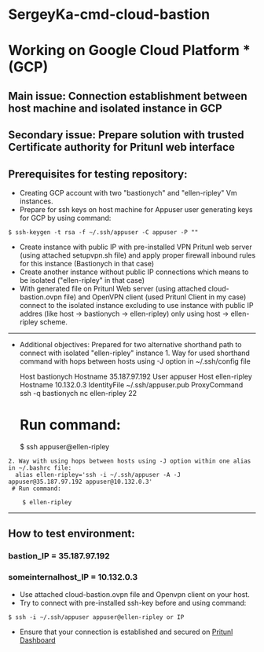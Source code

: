 # SergeyKa-cmd-cloud-bastion

# Working on Google Cloud Platform *(GCP)
## Main issue: Connection establishment between host machine and isolated instance in GCP
## Secondary issue: Prepare solution with trusted Certificate authority for Pritunl web interface

## Prerequisites for testing repository:
   + Creating GCP account with two "bastionych" and "ellen-ripley" Vm instances.
   + Prepare for ssh keys on host machine for Appuser user generating keys for GCP by using command:
    
    $ ssh-keygen -t rsa -f ~/.ssh/appuser -C appuser -P ""
   + Create instance with public IP with pre-installed VPN Pritunl web server (using attached setupvpn.sh file) and apply proper firewall inbound rules for this instance (Bastionych in that case)
   + Create another instance without public IP connections which means to be isolated ("ellen-ripley" in that case)
   + With generated file on Pritunl Web server (using attached cloud-bastion.ovpn file) and OpenVPN client (used Pritunl Client in my case) connect to the isolated instance excluding to use instance with public IP addres (like host -> bastionych -> ellen-ripley) only using host -> ellen-ripley scheme.
----------------------------------------------------------------------------------------------------------------------------------
   + Additional objectives: Prepared for two alternative shorthand path to connect with isolated "ellen-ripley" instance
    1. Way for used shorthand command with hops between hosts using -J option in ~/.ssh/config file
    
      Host bastionych
      Hostname 35.187.97.192
      User appuser
      Host ellen-ripley
      Hostname 10.132.0.3
      IdentityFile ~/.ssh/appuser.pub
      ProxyCommand ssh -q bastionych nc ellen-ripley 22
      # Run command:

        $ ssh appuser@ellen-ripley
        
    2. Way with using hops between hosts using -J option within one alias in ~/.bashrc file:
      alias ellen-ripley='ssh -i ~/.ssh/appuser -A -J appuser@35.187.97.192 appuser@10.132.0.3'
     # Run command:
        
        $ ellen-ripley
-----------------------------------------------------------------------------------------------------------------------------------
## How to test environment:
### bastion_IP = 35.187.97.192
### someinternalhost_IP = 10.132.0.3

   + Use attached cloud-bastion.ovpn file and Openvpn client on your host.
   + Try to connect with pre-installed ssh-key before and using command:
    
    $ ssh -i ~/.ssh/appuser appuser@ellen-ripley or IP
   + Ensure that your connection is established and secured on [Pritunl Dashboard](https://35.187.97.192.nip.io)

